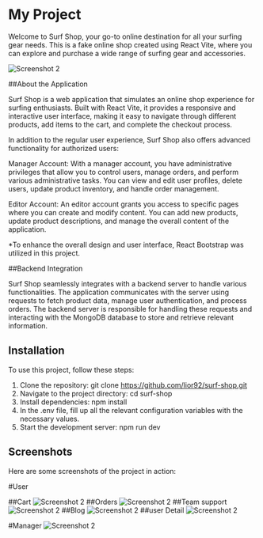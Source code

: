 # My Project

Welcome to Surf Shop, your go-to online destination for all your surfing gear needs. This is a fake online shop created using React Vite, where you can explore and purchase a wide range of surfing gear and accessories.

 ![Screenshot 2](./screenshots/shot2.png) 


##About the Application

Surf Shop is a web application that simulates an online shop experience for surfing enthusiasts. Built with React Vite, it provides a responsive and interactive user interface, making it easy to navigate through different products, add items to the cart, and complete the checkout process.

In addition to the regular user experience, Surf Shop also offers advanced functionality for authorized users:

Manager Account: With a manager account, you have administrative privileges that allow you to control users, manage orders, and perform various administrative tasks. You can view and edit user profiles, delete users, update product inventory, and handle order management.

Editor Account: An editor account grants you access to specific pages where you can create and modify content. You can add new products, update product descriptions, and manage the overall content of the application.

*To enhance the overall design and user interface, React Bootstrap was utilized in this project. 

##Backend Integration

Surf Shop seamlessly integrates with a backend server to handle various functionalities. The application communicates with the server using requests to fetch product data, manage user authentication, and process orders. The backend server is responsible for handling these requests and interacting with the MongoDB database to store and retrieve relevant information.

## Installation

To use this project, follow these steps:

1. Clone the repository: git clone https://github.com/lior92/surf-shop.git
2. Navigate to the project directory: cd surf-shop
3. Install dependencies: npm install
4. In the .env file, fill up all the relevant configuration variables with the necessary values.
5. Start the development server: npm run dev


## Screenshots

Here are some screenshots of the project in action:

#User

##Cart
![Screenshot 2](./screenshots/shot4.png) 
##Orders 
![Screenshot 2](./screenshots/shot5.png) 
##Team support
![Screenshot 2](./screenshots/shot6.png) 
##Blog
![Screenshot 2](./screenshots/shot7.png) 
##user Detail
![Screenshot 2](./screenshots/shot3.png) 

#Manager
![Screenshot 2](./screenshots/shot9.png) 



